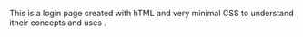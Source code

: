 This is a login page created with hTML and very minimal CSS to understand itheir concepts and uses .

